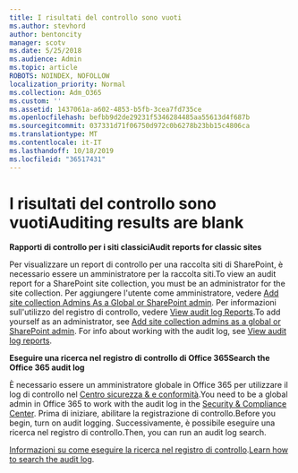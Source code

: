 ```yaml
---
title: I risultati del controllo sono vuoti
ms.author: stevhord
author: bentoncity
manager: scotv
ms.date: 5/25/2018
ms.audience: Admin
ms.topic: article
ROBOTS: NOINDEX, NOFOLLOW
localization_priority: Normal
ms.collection: Adm_O365
ms.custom: ''
ms.assetid: 1437061a-a602-4853-b5fb-3cea7fd735ce
ms.openlocfilehash: befbb9d2de29231f5346284485aa55613d4f687b
ms.sourcegitcommit: 037331d71f06750d972c0b6278b23bb15c4806ca
ms.translationtype: MT
ms.contentlocale: it-IT
ms.lasthandoff: 10/18/2019
ms.locfileid: "36517431"
---
```

# <a name="auditing-results-are-blank"></a><span data-ttu-id="fa90a-102">I risultati del controllo sono vuoti</span><span class="sxs-lookup"><span data-stu-id="fa90a-102">Auditing results are blank</span></span>

 <span data-ttu-id="fa90a-103">**Rapporti di controllo per i siti classici**</span><span class="sxs-lookup"><span data-stu-id="fa90a-103">**Audit reports for classic sites**</span></span>
  
<span data-ttu-id="fa90a-104">Per visualizzare un report di controllo per una raccolta siti di SharePoint, è necessario essere un amministratore per la raccolta siti.</span><span class="sxs-lookup"><span data-stu-id="fa90a-104">To view an audit report for a SharePoint site collection, you must be an administrator for the site collection.</span></span> <span data-ttu-id="fa90a-105">Per aggiungere l'utente come amministratore, vedere [Add site collection Admins As a Global or SharePoint admin](https://go.microsoft.com/fwlink/?linkid=869390). Per informazioni sull'utilizzo del registro di controllo, vedere [View audit log Reports](https://go.microsoft.com/fwlink/?linkid=395237).</span><span class="sxs-lookup"><span data-stu-id="fa90a-105">To add yourself as an administrator, see [Add site collection admins as a global or SharePoint admin](https://go.microsoft.com/fwlink/?linkid=869390). For info about working with the audit log, see [View audit log reports](https://go.microsoft.com/fwlink/?linkid=395237).</span></span> 
  
 <span data-ttu-id="fa90a-106">**Eseguire una ricerca nel registro di controllo di Office 365**</span><span class="sxs-lookup"><span data-stu-id="fa90a-106">**Search the Office 365 audit log**</span></span>
  
<span data-ttu-id="fa90a-107">È necessario essere un amministratore globale in Office 365 per utilizzare il log di controllo nel [Centro sicurezza &amp; e conformità](https://protection.office.com).</span><span class="sxs-lookup"><span data-stu-id="fa90a-107">You need to be a global admin in Office 365 to work with the audit log in the [Security &amp; Compliance Center](https://protection.office.com).</span></span> <span data-ttu-id="fa90a-108">Prima di iniziare, abilitare la registrazione di controllo.</span><span class="sxs-lookup"><span data-stu-id="fa90a-108">Before you begin, turn on audit logging.</span></span> <span data-ttu-id="fa90a-109">Successivamente, è possibile eseguire una ricerca nel registro di controllo.</span><span class="sxs-lookup"><span data-stu-id="fa90a-109">Then, you can run an audit log search.</span></span> 
  
<span data-ttu-id="fa90a-110">[Informazioni su come eseguire la ricerca nel registro di controllo](https://go.microsoft.com/fwlink/?linkid=708432).</span><span class="sxs-lookup"><span data-stu-id="fa90a-110">[Learn how to search the audit log](https://go.microsoft.com/fwlink/?linkid=708432).</span></span>
  

